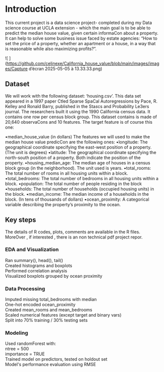 # Introduction 

This current project is a data science project- completed during my Data science course at UCLA extension - which the main goal is to be able to predict the median house value, given certain informaCon about a property.
It can help to solve some business issue faced by estate agencies: “How to set the price of a property, whether an apartment or a house, in a way that is reasonable while also maximizing profits?”.

![ ](https://github.com/celinexe/California_house_value/blob/main/images/images/Capture d’écran 2025-05-05 à 13.33.33.png)



## Dataset 
We will work with the following dataset: ‘housing.csv’.
This data set appeared in a 1997 paper Ctled Sparse SpaCal Autoregressions by Pace, R. Kelley and Ronald Barry, published in the Sta$s$cs and Probability Le3ers journal. The researchers built it using the 1990 California census data. It contains one row per census block group.
This dataset contains is made of 20,640 observaCons and 10 features. The target feature is of course this one:

•median_house_value (in dollars)
The features we will used to make the median house value predicCon are the
following ones:
•longitude: The geographical coordinate specifying the east-west position of a property. (The unit is degrees)
•latitude: The geographical coordinate specifying the north-south position of a property. Both indicate the position of the property.
•housing_median_age: The median age of houses in a census block group (in the neighborhood). The unit used is years.
•total_rooms: The total number of rooms in all housing units within a block. 
•total_bedrooms: The total number of bedrooms in all housing units within a block. 
•population: The total number of people residing in the block
•households: The total number of households (occupied housing units) in the block. 
•median_income: The median income of a households in the block. (In tens of thousands of dollars)
•ocean_proximity: A categorical variable describing the property’s proximity to the ocean.




## Key steps

The details of R codes, plots, comments are available in the R files.
MoreOver , if interested , there is an non technical pdf project repor. 

###  EDA and Visualization
Ran summary(), head(), tail() <br>
Created histograms and boxplots <br>
Performed correlation analysis <br>
Visualized boxplots grouped by ocean proximity 

### Data Processing
Imputed missing total_bedrooms with median <br>
One-hot encoded ocean_proximity <br>
Created mean_rooms and mean_bedrooms <br>
Scaled numerical features (except target and binary vars) <br>
Split into 70% training / 30% testing sets 

### Modeling
Used randomForest with: <br>
ntree = 500 <br>
importance = TRUE <br>
Trained model on predictors, tested on holdout set <br>
Model's performance evaluation using RMSE 




